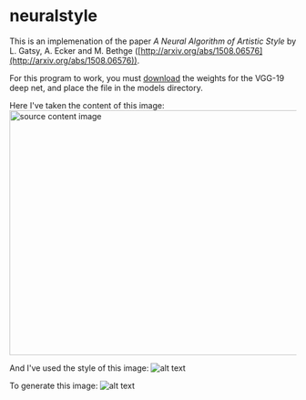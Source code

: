 # neuralstyle

This is an implemenation of the paper *A Neural Algorithm of Artistic Style* by L. Gatsy, A. Ecker and M. Bethge ([http://arxiv.org/abs/1508.06576](http://arxiv.org/abs/1508.06576)).

For this program to work, you must [download](https://s3.amazonaws.com/lasagne/recipes/pretrained/imagenet/vgg19.pkl) the weights for the VGG-19 deep net, and place the file in the models directory.

Here I've taken the content of this image:
<img src="https://raw.githubusercontent.com/lhannest/neuralstyle/master/images/big_photo.jpg" alt="source content image" width="650" height="430">

And I've used the style of this image:
![alt text](https://raw.githubusercontent.com/lhannest/neuralstyle/master/images/big_art.jpg=650x430)

To generate this image:
![alt text](https://raw.githubusercontent.com/lhannest/neuralstyle/master/images/results/result2.png=650x430)
